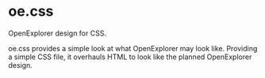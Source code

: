 # oe.css
OpenExplorer design for CSS.

oe.css provides a simple look at what OpenExplorer may look like. Providing a simple CSS file,
it overhauls HTML to look like the planned OpenExplorer design.

